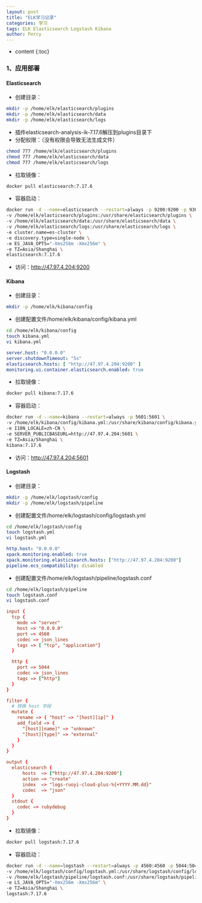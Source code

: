 ```yaml
---
layout: post
title: "ELK学习记录"
categories: 学习
tags: ELK Elasticsearch Logstash Kibana
author: Percy
---
```


* content
{:toc}

### 1、应用部署
#### Elasticsearch
* 创建目录：
```sh
mkdir -p /home/elk/elasticsearch/plugins
mkdir -p /home/elk/elasticsearch/data
mkdir -p /home/elk/elasticsearch/logs
```
* 插件elasticsearch-analysis-ik-7.17.6解压到plugins目录下
* 分配权限：（没有权限会导致无法生成文件）
```sh
chmod 777 /home/elk/elasticsearch/plugins
chmod 777 /home/elk/elasticsearch/data
chmod 777 /home/elk/elasticsearch/logs
```
* 拉取镜像：
```sh
docker pull elasticsearch:7.17.6
```
* 容器启动：
```sh
docker run -d --name=elasticsearch --restart=always -p 9200:9200 -p 9300:9300 \
-v /home/elk/elasticsearch/plugins:/usr/share/elasticsearch/plugins \
-v /home/elk/elasticsearch/data:/usr/share/elasticsearch/data \
-v /home/elk/elasticsearch/logs:/usr/share/elasticsearch/logs \
-e cluster.name=es-cluster \
-e discovery.type=single-node \
-e ES_JAVA_OPTS="-Xms256m -Xmx256m" \
-e TZ=Asia/Shanghai \
elasticsearch:7.17.6
```
* 访问：http://47.97.4.204:9200
#### Kibana
* 创建目录：
```sh
mkdir -p /home/elk/kibana/config
```
* 创建配置文件/home/elk/kibana/config/kibana.yml
```sh
cd /home/elk/kibana/config
touch kibana.yml
vi kibana.yml
```
```yml
server.host: "0.0.0.0"
server.shutdownTimeout: "5s"
elasticsearch.hosts: [ "http://47.97.4.204:9200" ]
monitoring.ui.container.elasticsearch.enabled: true
```
* 拉取镜像：
```sh
docker pull kibana:7.17.6
```
* 容器启动：
```sh
docker run -d --name=kibana --restart=always -p 5601:5601 \
-v /home/elk/kibana/config/kibana.yml:/usr/share/kibana/config/kibana.yml \
-e I18N_LOCALE=zh-CN \
-e SERVER_PUBLICBASEURL=http://47.97.4.204:5601 \
-e TZ=Asia/Shanghai \
kibana:7.17.6
```
* 访问：http://47.97.4.204:5601
#### Logstash
* 创建目录：
```sh
mkdir -p /home/elk/logstash/config
mkdir -p /home/elk/logstash/pipeline
```
* 创建配置文件/home/elk/logstash/config/logstash.yml
```sh
cd /home/elk/logstash/config
touch logstash.yml
vi logstash.yml
```
```yml
http.host: "0.0.0.0"
xpack.monitoring.enabled: true
xpack.monitoring.elasticsearch.hosts: ["http://47.97.4.204:9200"]
pipeline.ecs_compatibility: disabled
```
* 创建配置文件/home/elk/logstash/pipeline/logstash.conf
```sh
cd /home/elk/logstash/pipeline
touch logstash.conf
vi logstash.conf
```
```conf
input {
  tcp {
    mode => "server"
    host => "0.0.0.0"
    port => 4560
    codec => json_lines
    tags => [ "tcp", "application"]
  }

  http {
    port => 5044
    codec => json_lines
    tags => ["http"]
  }
}

filter {
  # 转换 host 字段
  mutate {
    rename => { "host" => "[host][ip]" }
    add_field => {
      "[host][name]" => "unknown"
      "[host][type]" => "external"
    }
  }
}

output {
  elasticsearch {
      hosts  => ["http://47.97.4.204:9200"]
      action => "create"
      index  => "logs-ruoyi-cloud-plus-%{+YYYY.MM.dd}"
      codec  => "json"
  }
  stdout {
    codec => rubydebug
  }
}
```
* 拉取镜像：
```sh
docker pull logstash:7.17.6
```
* 容器启动：
```sh
docker run -d --name=logstash --restart=always -p 4560:4560 -p 5044:5044 -p 9600:9600  \
-v /home/elk/logstash/config/logstash.yml:/usr/share/logstash/config/logstash.yml \
-v /home/elk/logstash/pipeline/logstash.conf:/usr/share/logstash/pipeline/logstash.conf \
-e LS_JAVA_OPTS="-Xmx256m -Xms256m" \
-e TZ=Asia/Shanghai \
logstash:7.17.6
```